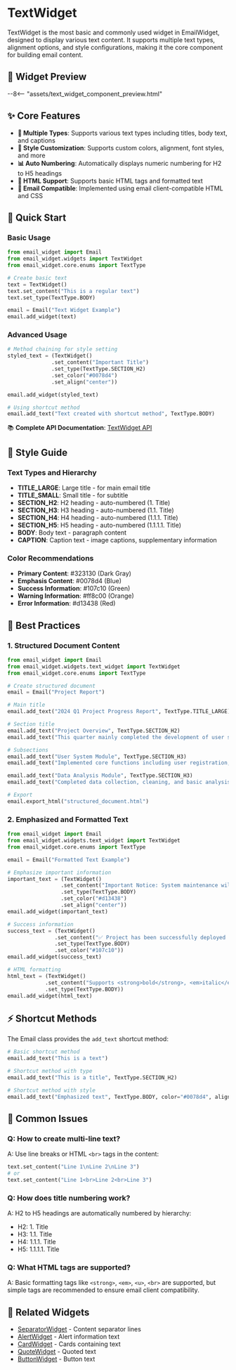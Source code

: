 # TextWidget

TextWidget is the most basic and commonly used widget in EmailWidget, designed to display various text content. It supports multiple text types, alignment options, and style configurations, making it the core component for building email content.

## 🎯 Widget Preview

--8<-- "assets/text_widget_component_preview.html"

## ✨ Core Features

- **📝 Multiple Types**: Supports various text types including titles, body text, and captions
- **🎨 Style Customization**: Supports custom colors, alignment, font styles, and more
- **📊 Auto Numbering**: Automatically displays numeric numbering for H2 to H5 headings
- **🔗 HTML Support**: Supports basic HTML tags and formatted text
- **📧 Email Compatible**: Implemented using email client-compatible HTML and CSS

## 🚀 Quick Start

### Basic Usage

```python
from email_widget import Email
from email_widget.widgets import TextWidget
from email_widget.core.enums import TextType

# Create basic text
text = TextWidget()
text.set_content("This is a regular text")
text.set_type(TextType.BODY)

email = Email("Text Widget Example")
email.add_widget(text)
```

### Advanced Usage

```python
# Method chaining for style setting
styled_text = (TextWidget()
              .set_content("Important Title")
              .set_type(TextType.SECTION_H2)
              .set_color("#0078d4")
              .set_align("center"))

email.add_widget(styled_text)

# Using shortcut method
email.add_text("Text created with shortcut method", TextType.BODY)
```

📚 **Complete API Documentation**: [TextWidget API](../api/text-widget.md)

## 🎨 Style Guide

### Text Types and Hierarchy

- **TITLE_LARGE**: Large title - for main email title
- **TITLE_SMALL**: Small title - for subtitle
- **SECTION_H2**: H2 heading - auto-numbered (1. Title)
- **SECTION_H3**: H3 heading - auto-numbered (1.1. Title)
- **SECTION_H4**: H4 heading - auto-numbered (1.1.1. Title)
- **SECTION_H5**: H5 heading - auto-numbered (1.1.1.1. Title)
- **BODY**: Body text - paragraph content
- **CAPTION**: Caption text - image captions, supplementary information

### Color Recommendations

- **Primary Content**: #323130 (Dark Gray)
- **Emphasis Content**: #0078d4 (Blue)
- **Success Information**: #107c10 (Green)
- **Warning Information**: #ff8c00 (Orange)
- **Error Information**: #d13438 (Red)

## 📱 Best Practices

### 1. Structured Document Content

```python
from email_widget import Email
from email_widget.widgets.text_widget import TextWidget
from email_widget.core.enums import TextType

# Create structured document
email = Email("Project Report")

# Main title
email.add_text("2024 Q1 Project Progress Report", TextType.TITLE_LARGE)

# Section title
email.add_text("Project Overview", TextType.SECTION_H2)
email.add_text("This quarter mainly completed the development of user system and data analysis modules.", TextType.BODY)

# Subsections
email.add_text("User System Module", TextType.SECTION_H3)
email.add_text("Implemented core functions including user registration, login, and permission management.", TextType.BODY)

email.add_text("Data Analysis Module", TextType.SECTION_H3)
email.add_text("Completed data collection, cleaning, and basic analysis functions.", TextType.BODY)

# Export
email.export_html("structured_document.html")
```

### 2. Emphasized and Formatted Text

```python
from email_widget import Email
from email_widget.widgets.text_widget import TextWidget
from email_widget.core.enums import TextType

email = Email("Formatted Text Example")

# Emphasize important information
important_text = (TextWidget()
                 .set_content("Important Notice: System maintenance will be performed tonight")
                 .set_type(TextType.BODY)
                 .set_color("#d13438")
                 .set_align("center"))
email.add_widget(important_text)

# Success information
success_text = (TextWidget()
               .set_content("✅ Project has been successfully deployed to production")
               .set_type(TextType.BODY)
               .set_color("#107c10"))
email.add_widget(success_text)

# HTML formatting
html_text = (TextWidget()
            .set_content("Supports <strong>bold</strong>, <em>italic</em> and <u>underline</u>")
            .set_type(TextType.BODY))
email.add_widget(html_text)
```

## ⚡ Shortcut Methods

The Email class provides the `add_text` shortcut method:

```python
# Basic shortcut method
email.add_text("This is a text")

# Shortcut method with type
email.add_text("This is a title", TextType.SECTION_H2)

# Shortcut method with style
email.add_text("Emphasized text", TextType.BODY, color="#0078d4", align="center")
```

## 🐛 Common Issues

### Q: How to create multi-line text?
A: Use line breaks or HTML `<br>` tags in the content:
```python
text.set_content("Line 1\nLine 2\nLine 3")
# or
text.set_content("Line 1<br>Line 2<br>Line 3")
```

### Q: How does title numbering work?
A: H2 to H5 headings are automatically numbered by hierarchy:
- H2: 1. Title
- H3: 1.1. Title  
- H4: 1.1.1. Title
- H5: 1.1.1.1. Title

### Q: What HTML tags are supported?
A: Basic formatting tags like `<strong>`, `<em>`, `<u>`, `<br>` are supported, but simple tags are recommended to ensure email client compatibility.

## 🔗 Related Widgets

- [SeparatorWidget](separator-widget.md) - Content separator lines
- [AlertWidget](alert-widget.md) - Alert information text
- [CardWidget](card-widget.md) - Cards containing text
- [QuoteWidget](quote-widget.md) - Quoted text
- [ButtonWidget](button-widget.md) - Button text